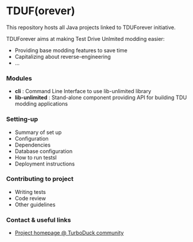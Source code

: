 # TDUF(orever) #

This repository hosts all Java projects linked to TDUForever initiative.

TDUForever aims at making Test Drive Unlmited modding easier:

* Providing base modding features to save time
* Capitalizing about reverse-engineering
* ...

### Modules ###

* **cli** : Command Line Interface to use lib-unlimited library
* **lib-unlimited** : Stand-alone component providing API for building TDU modding applications

### Setting-up ###

* Summary of set up
* Configuration
* Dependencies
* Database configuration
* How to run testsl
* Deployment instructions

### Contributing to project ###

* Writing tests
* Code review
* Other guidelines

### Contact & useful links ###

* [Project homepage @ TurboDuck community](http://forum.turboduck.net/forums/57-Mod-Tools-Support)
